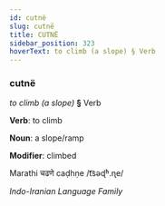 ```yaml
---
id: cutnë
slug: cutnë
title: CUTNË
sidebar_position: 323
hoverText: to climb (a slope) § Verb
---
```


### cutnë

*to climb (a slope)* **§** Verb

**Verb**: to climb

**Noun**: a slope/ramp

**Modifier**: climbed

Marathi चढणे caḍhṇe /t͡səɖʱ.ɳe/

*Indo-Iranian Language Family*